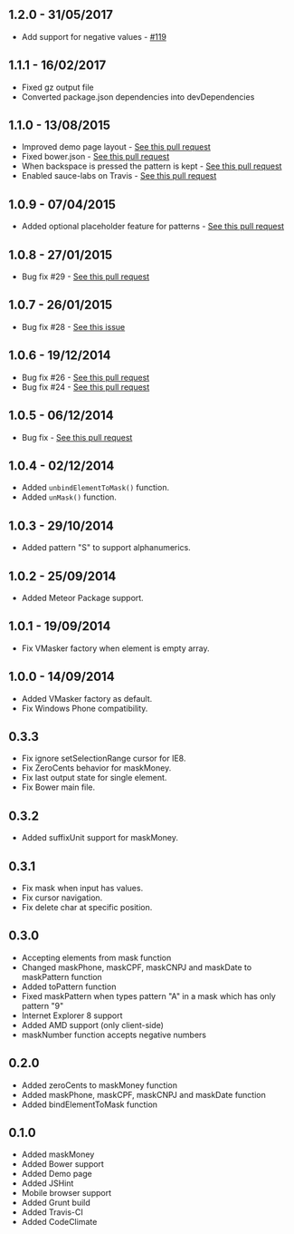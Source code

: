 ## 1.2.0 - 31/05/2017

* Add support for negative values - [#119](https://github.com/vanilla-masker/vanilla-masker/pull/40)

## 1.1.1 - 16/02/2017

* Fixed gz output file
* Converted package.json dependencies into devDependencies

## 1.1.0 - 13/08/2015

* Improved demo page layout - [See this pull request](https://github.com/vanilla-masker/vanilla-masker/pull/40)
* Fixed bower.json - [See this pull request](https://github.com/vanilla-masker/vanilla-masker/pull/43)
* When backspace is pressed the pattern is kept - [See this pull request](https://github.com/vanilla-masker/vanilla-masker/pull/47)
* Enabled sauce-labs on Travis - [See this pull request](https://github.com/vanilla-masker/vanilla-masker/pull/44)

## 1.0.9 - 07/04/2015

* Added optional placeholder feature for patterns - [See this pull request](https://github.com/vanilla-masker/vanilla-masker/pull/35)

## 1.0.8 - 27/01/2015

* Bug fix #29 - [See this pull request](https://github.com/vanilla-masker/vanilla-masker/pull/29)

## 1.0.7 - 26/01/2015

* Bug fix #28 - [See this issue](https://github.com/vanilla-masker/vanilla-masker/issues/28)

## 1.0.6 - 19/12/2014

* Bug fix #26 - [See this pull request](https://github.com/vanilla-masker/vanilla-masker/pull/26)
* Bug fix #24 - [See this pull request](https://github.com/vanilla-masker/vanilla-masker/pull/24)

## 1.0.5 - 06/12/2014

* Bug fix - [See this pull request](https://github.com/vanilla-masker/vanilla-masker/pull/19)

## 1.0.4 - 02/12/2014

* Added `unbindElementToMask()` function.
* Added `unMask()` function.

## 1.0.3 - 29/10/2014

* Added pattern "S" to support alphanumerics.

## 1.0.2 - 25/09/2014

* Added Meteor Package support.

## 1.0.1 - 19/09/2014

* Fix VMasker factory when element is empty array.

## 1.0.0 - 14/09/2014

* Added VMasker factory as default.
* Fix Windows Phone compatibility.

## 0.3.3

* Fix ignore setSelectionRange cursor for IE8.
* Fix ZeroCents behavior for maskMoney.
* Fix last output state for single element.
* Fix Bower main file.

## 0.3.2

* Added suffixUnit support for maskMoney.

## 0.3.1

* Fix mask when input has values.
* Fix cursor navigation.
* Fix delete char at specific position.

## 0.3.0

* Accepting elements from mask function
* Changed maskPhone, maskCPF, maskCNPJ and maskDate to maskPattern function
* Added toPattern function
* Fixed maskPattern when types pattern "A" in a mask which has only pattern "9"
* Internet Explorer 8 support
* Added AMD support (only client-side)
* maskNumber function accepts negative numbers

## 0.2.0

* Added zeroCents to maskMoney function
* Added maskPhone, maskCPF, maskCNPJ and maskDate function
* Added bindElementToMask function

## 0.1.0

* Added maskMoney
* Added Bower support
* Added Demo page
* Added JSHint
* Mobile browser support
* Added Grunt build
* Added Travis-CI
* Added CodeClimate

